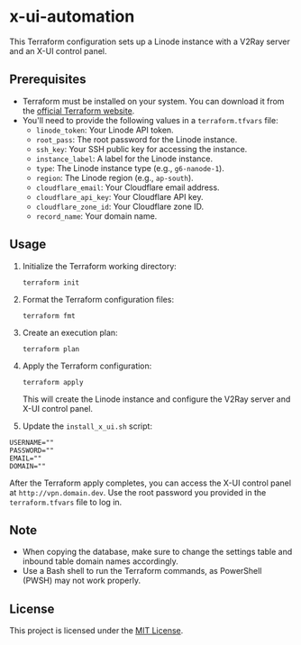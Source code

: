 # x-ui-automation

This Terraform configuration sets up a Linode instance with a V2Ray server and an X-UI control panel.

## Prerequisites

- Terraform must be installed on your system. You can download it from the [official Terraform website](https://www.terraform.io/downloads.html).
- You'll need to provide the following values in a `terraform.tfvars` file:
  - `linode_token`: Your Linode API token.
  - `root_pass`: The root password for the Linode instance.
  - `ssh_key`: Your SSH public key for accessing the instance.
  - `instance_label`: A label for the Linode instance.
  - `type`: The Linode instance type (e.g., `g6-nanode-1`).
  - `region`: The Linode region (e.g., `ap-south`).
  - `cloudflare_email`: Your Cloudflare email address.
  - `cloudflare_api_key`: Your Cloudflare API key.
  - `cloudflare_zone_id`: Your Cloudflare zone ID.
  - `record_name`: Your domain name.

## Usage

1. Initialize the Terraform working directory:

   ```
   terraform init
   ```

2. Format the Terraform configuration files:

   ```
   terraform fmt
   ```

3. Create an execution plan:

   ```
   terraform plan
   ```

4. Apply the Terraform configuration:

   ```
   terraform apply
   ```

   This will create the Linode instance and configure the V2Ray server and X-UI control panel.

5. Update the `install_x_ui.sh` script:

```
USERNAME=""
PASSWORD=""
EMAIL=""
DOMAIN=""
```

After the Terraform apply completes, you can access the X-UI control panel at `http://vpn.domain.dev`. Use the root password you provided in the `terraform.tfvars` file to log in.

## Note

- When copying the database, make sure to change the settings table and inbound table domain names accordingly.
- Use a Bash shell to run the Terraform commands, as PowerShell (PWSH) may not work properly.

## License

This project is licensed under the [MIT License](LICENSE).